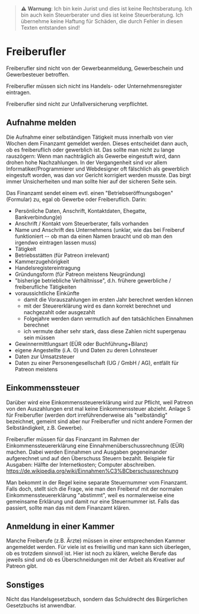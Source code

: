> ⚠ **Warnung**: Ich bin kein Jurist und dies ist keine Rechtsberatung. Ich bin auch kein Steuerberater und dies ist keine Steuerberatung. Ich übernehme keine Haftung für Schäden, die durch Fehler in diesen Texten entstanden sind!

# Freiberufler

Freiberufler sind nicht von der Gewerbeanmeldung, Gewerbeschein und Gewerbesteuer betroffen.

Freiberufler müssen sich nicht ins Handels- oder Unternehmensregister eintragen.

Freiberufler sind nicht zur Unfallversicherung verpflichtet.

## Aufnahme melden

Die Aufnahme einer selbständigen Tätigkeit muss innerhalb von vier Wochen dem Finanzamt gemeldet werden. Dieses
entscheidet dann auch, ob es freiberuflich oder gewerblich ist. Das sollte man nicht zu lange rauszögern: Wenn man
nachträglich als Gewerbe eingestuft wird, dann drohen hohe Nachzahlungen. In der Vergangenheit sind vor allem
Informatiker/Programmierer und Webdesigner oft fälschlich als gewerblich eingestuft worden, was dan vor Gericht
korrigiert werden musste. Das birgt immer Unsicherheiten und man sollte hier auf der sicheren Seite sein.

Das Finanzamt sendet einem evtl. einen "Betriebseröffnungsbogen" (Formular) zu, egal ob Gewerbe oder Freiberuflich. Darin:
* Persönliche Daten, Anschrift, Kontaktdaten, Ehegatte, Bankverbindung(e)
* Anschrift / Kontakt vom Steuerberater, falls vorhanden
* Name und Anschrift des Unternehmens (unklar, wie das bei Freiberuf funktioniert -- ob man da einen Namen braucht und ob man den irgendwo eintragen lassen muss)
* Tätigkeit
* Betriebsstätten (für Patreon irrelevant)
* Kammerzugehörigkeit
* Handelsregistereintragung
* Gründungsform (für Patreon meistens Neugründung)
* "bisherige betriebliche Verhältnisse", d.h. frühere gewerbliche / freiberufliche Tätigkeiten
* voraussichtliche Einkünfte
  * damit die Vorauszahlungen im ersten Jahr berechnet werden können
  * mit der Steuererklärung wird es dann korrekt berechnet und nachgezahlt oder ausgezahlt
  * Folgejahre werden dann vermutlich auf den tatsächlichen Einnahmen berechnet
  * ich vermute daher sehr stark, dass diese Zahlen nicht supergenau sein müssen
* Gewinnermittlungsart (EÜR oder Buchführung+Bilanz)
* eigene Angestellte (i.A. 0) und Daten zu deren Lohnsteuer
* Daten zur Umsatzsteuer
* Daten zu einer Personengesellschaft (UG / GmbH / AG), entfällt für Patreon meistens

## Einkommenssteuer

Darüber wird eine Einkommenssteuererklärung wird zur Pflicht, weil Patreon von den Auszahlungen erst mal keine
Einkommenssteuer abzieht. Anlage S für Freiberufler (werden dort irreführenderweise als "selbständig" bezeichnet,
gemeint sind aber nur Freiberufler und nicht andere Formen der Selbständigkeit, z.B. Gewerbe).

Freiberufler müssen für das Finanzamt im Rahmen der Einkommenssteuererklärung eine Einnahmenüberschussrechnung (EÜR)
machen. Dabei werden Einnahmen und  Ausgaben gegeneinander aufgerechnet und auf den Überschuss Steuern bezahlt.
Beispiele für Ausgaben: Hälfte der Internetkosten; Computer abschreiben.
https://de.wikipedia.org/wiki/Einnahmen%C3%BCberschussrechnung

Man bekommt in der Regel keine separate Steuernummer vom Finanzamt. Falls doch, stellt sich die Frage, wie man den
Freiberuf mit der normalen Einkommenssteuererklärung "abstimmt", weil es normalerweise eine gemeinsame Erklärung und
damit nur eine Steuernummer ist. Falls das passiert, sollte man das mit dem Finanzamt klären.

## Anmeldung in einer Kammer

Manche Freiberufe (z.B. Ärzte) müssen in einer entsprechenden Kammer angemeldet werden. Für viele ist es freiwillig
und man kann sich überlegen, ob es trotzdem sinnvoll ist. Hier ist noch zu klären, welche Berufe das jeweils sind und
ob es Überschneidungen mit der Arbeit als Kreativer auf Patreon gibt.

## Sonstiges

Nicht das Handelsgesetzbuch, sondern das Schuldrecht des Bürgerlichen Gesetzbuchs ist anwendbar.
